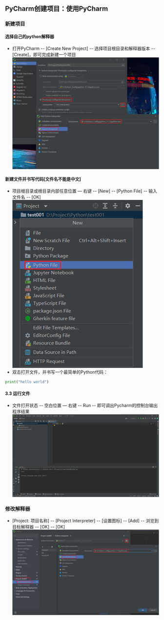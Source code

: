 ## PyCharm创建项目：使用PyCharm

### 新建项目
#### 选择自己的python解释器
* 打开PyCharm -- [Create New Project] -- 选择项目根目录和解释器版本 -- [Create]，即可完成新建一个项目<br>
![选择解释器](../resource/python/python-选择解释器.png)

#### 新建文件并书写代码[文件名不能是中文]
* 项目根目录或根目录内部任意位置 — 右键 -- [New] -- [Python File] -- 输入文件名 -- [OK]<br>
![新建python文件](../resource/python/python-新建python文件.png)
* 双击打开文件，并书写一个最简单的Python代码：
```python
print("hello world")
```

#### 3.3 运行文件
* 文件打开状态 -- 空白位置 — 右键 -- Run -- 即可调出Pycharm的控制台输出程序结果<br>
![代码验证](../resource/python/python-代码验证.png)

### 修改解释器
* [Project: 项目名称] -- [Project Interpreter] -- [设置图标] -- [Add] -- 浏览到目标解释器 -- [OK] -- [OK]<br>
![python解析器修改](../resource/python/python-python解析器修改.png)
